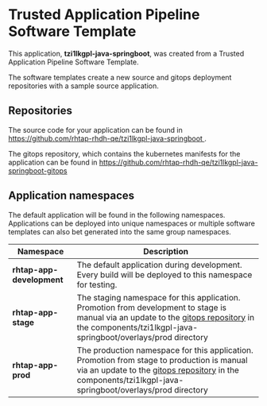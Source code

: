 # Trusted Application Pipeline Software Template

This application, **tzi1lkgpl-java-springboot**, was created from a Trusted Application Pipeline Software Template.

The software templates create a new source and gitops deployment repositories with a sample source application. 

## Repositories

The source code for your application can be found in [https://github.com/rhtap-rhdh-qe/tzi1lkgpl-java-springboot ](https://github.com/rhtap-rhdh-qe/tzi1lkgpl-java-springboot ).
 
The gitops repository, which contains the kubernetes manifests for the application can be found in 
[https://github.com/rhtap-rhdh-qe/tzi1lkgpl-java-springboot-gitops ](https://github.com/rhtap-rhdh-qe/tzi1lkgpl-java-springboot-gitops ) 

## Application namespaces 

The default application will be found in the following namespaces. Applications can be deployed into unique namespaces or multiple software templates can also bet generated into the same group namespaces.  

|  Namespace   |  Description   |  
| -------- | -------- |   
| **rhtap-app-development** | The default application during development. Every build will be deployed to this namespace for testing. | 
| **rhtap-app-stage** | The staging namespace for this application. Promotion from development to stage is manual via an update to the [gitops repository](https://github.com/rhtap-rhdh-qe/tzi1lkgpl-java-springboot-gitops ) in the components/tzi1lkgpl-java-springboot/overlays/prod directory |  
| **rhtap-app-prod** | The production namespace for this application. Promotion from stage to production is manual via an update to the [gitops repository](https://github.com/rhtap-rhdh-qe/tzi1lkgpl-java-springboot-gitops ) in the components/tzi1lkgpl-java-springboot/overlays/prod directory | 